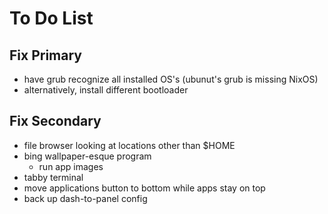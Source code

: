 # To Do List

## Fix Primary

- have grub recognize all installed OS's (ubunut's grub is missing NixOS)
- alternatively, install different bootloader

## Fix Secondary

- file browser looking at locations other than $HOME
- bing wallpaper-esque program
  - run app images
- tabby terminal
- move applications button to bottom while apps stay on top
- back up dash-to-panel config
